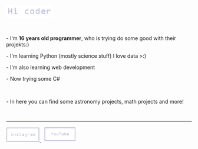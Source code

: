 <a href="">
   <img src="https://github.com/Cyberft-pdf/images/blob/main/nadpis1.png" alt="title 1" style="width:25%;height:25%;">
</a>
<p><br></p>

<p>-  I'm <strong>16 years old programmer</strong>, who is trying do some good with their projekts:)</p>
<p>-  I'm learning Python (mostly science stuff) I love data >:)</p>
<p>-  I'm also learning web development</p>
<p>-  Now trying some C#</p>
<br>
<p>-  In here you can find some astronomy projects, math projects and more!</p>
<br>
<hr>
<a  href="https://www.instagram.com/AdCoded/">
   <img src="https://github.com/Cyberft-pdf/images/blob/main/instagram_github.png" alt="Instagram logo" style="width:18%;height:18%;">
</a>

<a href="https://www.youtube.com/@AdCoded">
   <img src="https://github.com/Cyberft-pdf/images/blob/main/youtube-logo-github.png" alt="Instagram logo" style="width:19%;height:19%;">
</a>



